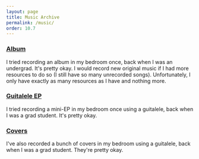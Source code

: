 ```yaml
---
layout: page
title: Music Archive
permalink: /music/
order: 10.7
---
```



### [Album](https://youtube.com/playlist?list=PL1cbDCwiXI8SE_iE70ZQ1xxQBLRERes0n)
I tried recording an album in my bedroom once, back when I was an undergrad. It's pretty okay. I would record new original music if I had more resources to do so (I still have so many unrecorded songs). Unfortunately, I only have exactly as many resources as I have and nothing more.

### [Guitalele EP](https://youtube.com/playlist?list=PL1cbDCwiXI8Sz72KYoMlu_Q0NC-Cp3Xg9)
I tried recording a mini-EP in my bedroom once using a guitalele, back when I was a grad student. It's pretty okay.

### [Covers](https://youtube.com/playlist?list=PL1cbDCwiXI8TOUe52ILU3udZQcn7AjG_q)
I've also recorded a bunch of covers in my bedroom using a guitalele, back when I was a grad student. They're pretty okay.
